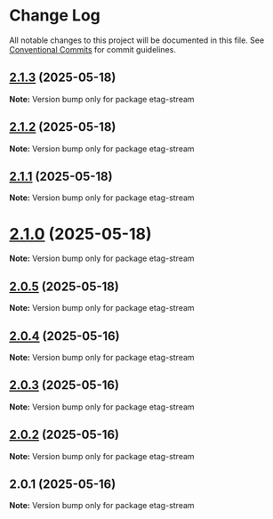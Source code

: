 # Change Log

All notable changes to this project will be documented in this file.
See [Conventional Commits](https://conventionalcommits.org) for commit guidelines.

## [2.1.3](https://github.com/launchql/launchql/compare/etag-stream@2.1.2...etag-stream@2.1.3) (2025-05-18)

**Note:** Version bump only for package etag-stream





## [2.1.2](https://github.com/launchql/launchql/compare/etag-stream@2.1.1...etag-stream@2.1.2) (2025-05-18)

**Note:** Version bump only for package etag-stream





## [2.1.1](https://github.com/launchql/launchql/compare/etag-stream@2.1.0...etag-stream@2.1.1) (2025-05-18)

**Note:** Version bump only for package etag-stream





# [2.1.0](https://github.com/launchql/launchql/compare/etag-stream@2.0.5...etag-stream@2.1.0) (2025-05-18)

**Note:** Version bump only for package etag-stream





## [2.0.5](https://github.com/launchql/launchql/compare/etag-stream@2.0.4...etag-stream@2.0.5) (2025-05-18)

**Note:** Version bump only for package etag-stream





## [2.0.4](https://github.com/launchql/launchql/compare/etag-stream@2.0.3...etag-stream@2.0.4) (2025-05-16)

**Note:** Version bump only for package etag-stream





## [2.0.3](https://github.com/launchql/launchql/compare/etag-stream@2.0.2...etag-stream@2.0.3) (2025-05-16)

**Note:** Version bump only for package etag-stream





## [2.0.2](https://github.com/launchql/launchql/compare/etag-stream@2.0.1...etag-stream@2.0.2) (2025-05-16)

**Note:** Version bump only for package etag-stream





## 2.0.1 (2025-05-16)

**Note:** Version bump only for package etag-stream
